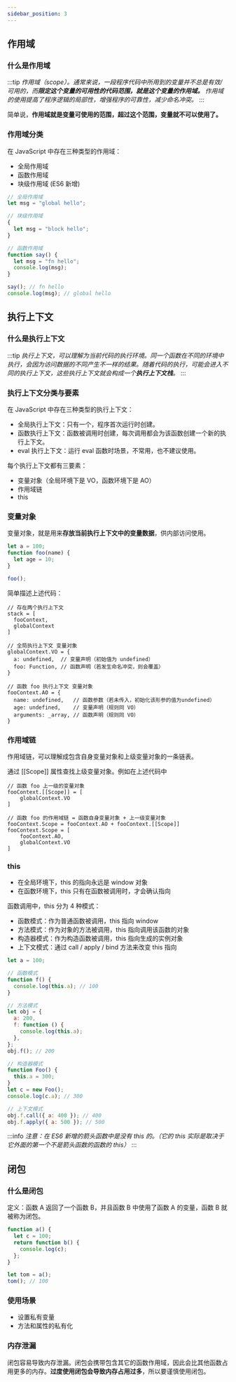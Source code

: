 ```yaml
---
sidebar_position: 3
---
```


## 作用域

### 什么是作用域

:::tip
_作用域（scope）。通常来说，一段程序代码中所用到的变量并不总是有效/可用的，而**限定这个变量的可用性的代码范围，就是这个变量的作用域。** 作用域的使用提高了程序逻辑的局部性，增强程序的可靠性，减少命名冲突。_
:::

简单说，**作用域就是变量可使用的范围，超过这个范围，变量就不可以使用了。**

### 作用域分类

在 JavaScript 中存在三种类型的作用域：

- 全局作用域
- 函数作用域
- 块级作用域 (ES6 新增)

```js
// 全局作用域
let msg = "global hello";

// 块级作用域
{
  let msg = "block hello";
}

// 函数作用域
function say() {
  let msg = "fn hello";
  console.log(msg);
}

say(); // fn hello
console.log(msg); // global hello
```

## 执行上下文

### 什么是执行上下文

:::tip
_执行上下文，可以理解为当前代码的执行环境。同一个函数在不同的环境中执行，会因为访问数据的不同产生不一样的结果。随着代码的执行，可能会进入不同的执行上下文，这些执行上下文就会构成一个**执行上下文栈**。_
:::

### 执行上下文分类与要素

在 JavaScript 中存在三种类型的执行上下文：

- 全局执行上下文：只有一个，程序首次运行时创建。
- 函数执行上下文：函数被调用时创建，每次调用都会为该函数创建一个新的执行上下文。
- eval 执行上下文：运行 eval 函数时场景，不常用，也不建议使用。

每个执行上下文都有三要素：

- 变量对象（全局环境下是 VO，函数环境下是 AO）
- 作用域链
- this

### 变量对象

变量对象，就是用来**存放当前执行上下文中的变量数据**，供内部访问使用。

```js
let a = 100;
function foo(name) {
  let age = 10;
}

foo();
```

简单描述上述代码：

```
// 存在两个执行上下文
stack = [
  fooContext,
  globalContext
]

// 全局执行上下文 变量对象
globalContext.VO = {
  a: undefined,  // 变量声明（初始值为 undefined）
  foo: Function, // 函数声明（若发生命名冲突，则会覆盖）
}

// 函数 foo 执行上下文 变量对象
fooContext.AO = {
  name: undefined,   // 函数参数（若未传入，初始化该形参的值为undefined）
  age: undefined,    // 变量声明（规则同 VO）
  arguments: _array, // 函数声明（规则同 VO）
}
```

### 作用域链

作用域链，可以理解成包含自身变量对象和上级变量对象的一条链表。

通过 [[Scope]] 属性查找上级变量对象。例如在上述代码中

```
// 函数 foo 上一级的变量对象
fooContext.[[Scope]] = [
    globalContext.VO
]

// 函数 foo 的作用域链 = 函数自身变量对象 + 上一级变量对象
fooContext.Scope = fooContext.AO + fooContext.[[Scope]]
fooContext.Scope = [
    fooContext.AO,
    globalContext.VO
]
```

### this

- 在全局环境下，this 的指向永远是 window 对象
- 在函数环境下，this 只有在函数被调用时，才会确认指向

函数调用中，this 分为 4 种模式：

- 函数模式：作为普通函数被调用，this 指向 window
- 方法模式：作为对象的方法被调用，this 指向调用该函数的对象
- 构造器模式：作为构造函数被调用，this 指向生成的实例对象
- 上下文模式：通过 call / apply / bind 方法来改变 this 指向

```js
let a = 100;

// 函数模式
function f() {
  console.log(this.a); // 100
}

// 方法模式
let obj = {
  a: 200,
  f: function () {
    console.log(this.a);
  },
};
obj.f(); // 200

// 构造器模式
function Foo() {
  this.a = 300;
}
let c = new Foo();
console.log(c.a); // 300

// 上下文模式
obj.f.call({ a: 400 }); // 400
obj.f.apply({ a: 500 }); // 500
```

:::info
_注意：在 ES6 新增的箭头函数中是没有 this 的。（它的 this 实际是取决于它外面的第一个不是箭头函数的函数的 this）_
:::

## 闭包

### 什么是闭包

定义：函数 A 返回了一个函数 B，并且函数 B 中使用了函数 A 的变量，函数 B 就被称为闭包。

```js
function a() {
  let c = 100;
  return function b() {
    console.log(c);
  };
}

let tom = a();
tom(); // 100
```

### 使用场景

- 设置私有变量
- 方法和属性的私有化

### 内存泄漏

闭包容易导致内存泄漏。闭包会携带包含其它的函数作用域，因此会比其他函数占用更多的内存。**过度使用闭包会导致内存占用过多**，所以要谨慎使用闭包。
